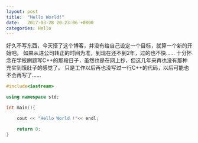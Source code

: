 ```yaml
---
layout: post
title:  "Hello World!"
date:   2017-03-28 20:23:06 +0800
categories: Hello
---
```


好久不写东西，今天搭了这个博客，并没有给自己设定一个目标，就算一个新的开始吧。
如果从进公司转正的时间为准，到现在还不到2年，过的也不快……
十分怀念在学校刷题写C++的那段日子，虽然也是在网上抄，但这几年来再也没有那种充实到饿肚子的感觉了。
只是工作以后再也没写过一行C++的代码，以后可能也不会再写了……

```c++
#include<iostream>

using namespace std;

int main(){

    cout << "Hello World !"<< endl;

    return 0;
}
```